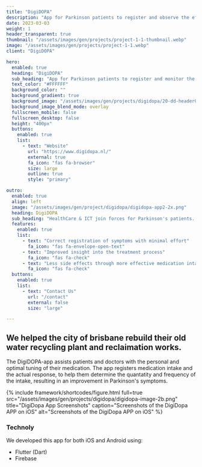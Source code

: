 ```yaml
---
title: "DigiDOPA"
description: "App for Parkinson patients to register and observe the effects of daily medication."
date: 2023-03-03
weight: 1
header_transparent: true
thumbnail: "/assets/images/gen/projects/project-1-1-thumbnail.webp"
image: "/assets/images/gen/projects/project-1-1.webp"
client: "DigiDOPA"

hero:
  enabled: true
  heading: "DigiDOPA"
  sub_heading: "App for Parkinson patients to register and monitor the effects of their daily medication."
  text_color: "#FFFFFF"
  background_color: ""
  background_gradient: true
  background_image: "/assets/images/gen/projects/digidopa/20-dd-header01.jpg"
  background_image_blend_mode: overlay
  fullscreen_mobile: false
  fullscreen_desktop: false
  height: "400px"
  buttons:
    enabled: true
    list:
      - text: "Website"
        url: "https://www.digidopa.nl/"
        external: true
        fa_icon: "fas fa-browser"
        size: large
        outline: true
        style: "primary"

outro:
  enabled: true
  align: left
  image: "/assets/images/gen/project/digidopa/digidopa-app2-2x.png"
  heading: DigiDOPA
  sub_heading: "HealthCare & ICT join forces for Parkinson's patients. With this app we are committed to:"
  features:
    enabled: true
    list:
      - text: "Correct registration of symptoms with minimal effort"
        fa_icon: "fas fa-envelope-open-text"
      - text: "Improved insight into the treatment process"
        fa_icon: "fas fa-check"
      - text: "Less side effects through more effective medication intake"
        fa_icon: "fas fa-check"
  buttons:
    enabled: true
    list:
      - text: "Contact Us"
        url: "/contact"
        external: false
        size: "large"

---
```


## We helped the city of brisbane rebuild their old water recycling plant and reclaimation works.

The DigiDOPA-app assists patients and doctors with the personal and optimal tuning of their medication. The app registers medication intake and the actual response, to help them determine the quantatity and frequency of the intake, resulting in an improvement in Parkinson's symptoms.

{% include framework/shortcodes/figure.html full=true src="/assets/images/gen/projects/digidopa/digidopa-image-2b.png" title="DigiDopa App Screenshots"  caption="Screenshots of the DigiDopa APP on iOS" alt="Screenshots of the DigiDopa APP on iOS" %}

### Technoly

We developed this app for both iOS and Android using:

- Flutter (Dart)
- Firebase
